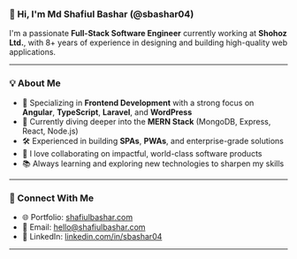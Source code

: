 ### 👋 Hi, I'm Md Shafiul Bashar (@sbashar04)

I'm a passionate **Full-Stack Software Engineer** currently working at **Shohoz Ltd.**, with 8+ years of experience in designing and building high-quality web applications.

---

### 💡 About Me

- 🚀 Specializing in **Frontend Development** with a strong focus on **Angular**, **TypeScript**, **Laravel**, and **WordPress**
- 🌱 Currently diving deeper into the **MERN Stack** (MongoDB, Express, React, Node.js)
- 🛠️ Experienced in building **SPAs**, **PWAs**, and enterprise-grade solutions
- 💬 I love collaborating on impactful, world-class software products
- 📚 Always learning and exploring new technologies to sharpen my skills

---

### 🔗 Connect With Me

- 🌐 Portfolio: [shafiulbashar.com](https://www.shafiulbashar.com)
- 📧 Email: hello@shafiulbashar.com
- 💼 LinkedIn: [linkedin.com/in/sbashar04](https://linkedin.com/in/sbashar04)

---

<!---
sbashar04/sbashar04 is a ✨ special ✨ repository because its `README.md` (this file) appears on your GitHub profile.
You can click the Preview link to take a look at your changes.
--->
